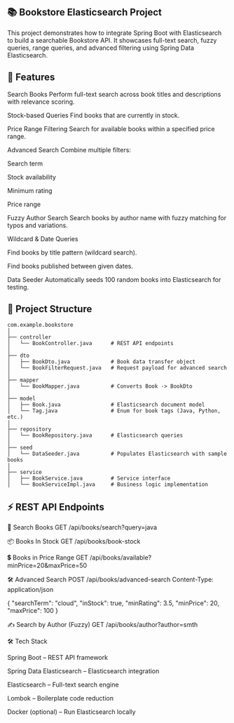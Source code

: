 ## 📚 Bookstore Elasticsearch Project

This project demonstrates how to integrate Spring Boot with Elasticsearch to build a searchable Bookstore API.
It showcases full-text search, fuzzy queries, range queries, and advanced filtering using Spring Data Elasticsearch.

## 🚀 Features

Search Books
Perform full-text search across book titles and descriptions with relevance scoring.

Stock-based Queries
Find books that are currently in stock.

Price Range Filtering
Search for available books within a specified price range.

Advanced Search
Combine multiple filters:

Search term

Stock availability

Minimum rating

Price range

Fuzzy Author Search
Search books by author name with fuzzy matching for typos and variations.

Wildcard & Date Queries

Find books by title pattern (wildcard search).

Find books published between given dates.

Data Seeder
Automatically seeds 100 random books into Elasticsearch for testing.

## 📂 Project Structure

```text
com.example.bookstore
│
├── controller
│   └── BookController.java      # REST API endpoints
│
├── dto
│   ├── BookDto.java             # Book data transfer object
│   └── BookFilterRequest.java   # Request payload for advanced search
│
├── mapper
│   └── BookMapper.java          # Converts Book -> BookDto
│
├── model
│   ├── Book.java                # Elasticsearch document model
│   └── Tag.java                 # Enum for book tags (Java, Python, etc.)
│
├── repository
│   └── BookRepository.java      # Elasticsearch queries
│
├── seed
│   └── DataSeeder.java          # Populates Elasticsearch with sample books
│
├── service
│   ├── BookService.java         # Service interface
│   └── BookServiceImpl.java     # Business logic implementation
```
## ⚡ REST API Endpoints
🔎 Search Books
GET /api/books/search?query=java

📦 Books In Stock
GET /api/books/book-stock

💲 Books in Price Range
GET /api/books/available?minPrice=20&maxPrice=50

🛠 Advanced Search
POST /api/books/advanced-search
Content-Type: application/json

{
  "searchTerm": "cloud",
  "inStock": true,
  "minRating": 3.5,
  "minPrice": 20,
  "maxPrice": 100
}

✍️ Search by Author (Fuzzy)
GET /api/books/author?author=smth

🛠 Tech Stack

Spring Boot – REST API framework

Spring Data Elasticsearch – Elasticsearch integration

Elasticsearch – Full-text search engine

Lombok – Boilerplate code reduction

Docker (optional) – Run Elasticsearch locally
